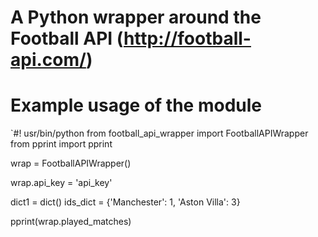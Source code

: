 # A Python wrapper around the Football API (http://football-api.com/)
# Example usage of the module

`#! usr/bin/python
from football_api_wrapper import FootballAPIWrapper
from pprint import pprint

<!--example usage-->
wrap = FootballAPIWrapper()

<!--# set the api key
-->
wrap.api_key = 'api_key'

dict1 = dict()
ids_dict = {'Manchester': 1, 'Aston Villa': 3}

pprint(wrap.played_matches)


